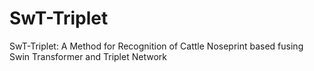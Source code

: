 # SwT-Triplet
SwT-Triplet: A Method for Recognition of Cattle Noseprint based fusing Swin Transformer and Triplet Network
